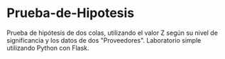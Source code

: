 # Prueba-de-Hipotesis
Prueba de hipótesis de dos colas, utilizando el valor Z según su nivel de significancia y los datos de dos "Proveedores". Laboratorio simple utilizando Python con Flask.
